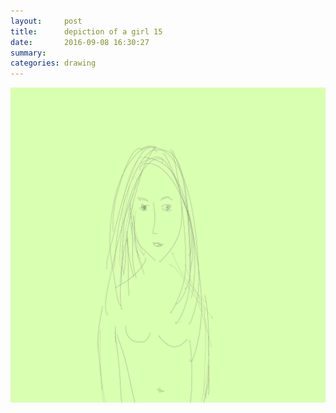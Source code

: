 ```yaml
---
layout:     post
title:      depiction of a girl 15
date:       2016-09-08 16:30:27
summary:    
categories: drawing
---
```

![depiction of a girl 15](/images/diary/depiction-of-a-girl-15.png "AoA")
